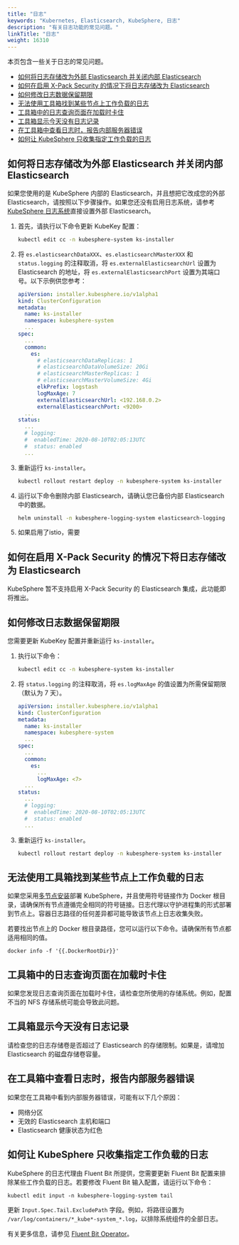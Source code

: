 ```yaml
---
title: "日志"
keywords: "Kubernetes, Elasticsearch, KubeSphere, 日志"
description: "有关日志功能的常见问题。"
linkTitle: "日志"
weight: 16310
---
```


本页包含一些关于日志的常见问题。

- [如何将日志存储改为外部 Elasticsearch 并关闭内部 Elasticsearch](../../observability/logging/#如何将日志存储改为外部-elasticsearch-并关闭内部-elasticsearch)
- [如何在启用 X-Pack Security 的情况下将日志存储改为 Elasticsearch](../../observability/logging/#如何在启用-x-pack-security-的情况下将日志存储改为-elasticsearch)
- [如何修改日志数据保留期限](../../observability/logging/#如何修改日志数据保留期限)
- [无法使用工具箱找到某些节点上工作负载的日志](../../observability/logging/#无法使用工具箱找到某些节点上工作负载的日志)
- [工具箱中的日志查询页面在加载时卡住](../../observability/logging/#工具箱中的日志查询页面在加载时卡住)
- [工具箱显示今天没有日志记录](../../observability/logging/#工具箱显示今天没有日志记录)
- [在工具箱中查看日志时，报告内部服务器错误](../../observability/logging/#在工具箱中查看日志时报告内部服务器错误)
- [如何让 KubeSphere 只收集指定工作负载的日志](../../observability/logging/#如何让-kubesphere-只收集指定工作负载的日志)

## 如何将日志存储改为外部 Elasticsearch 并关闭内部 Elasticsearch

如果您使用的是 KubeSphere 内部的 Elasticsearch，并且想把它改成您的外部 Elasticsearch，请按照以下步骤操作。如果您还没有启用日志系统，请参考 [KubeSphere 日志系统](../../../pluggable-components/logging/)直接设置外部 Elasticsearch。

1. 首先，请执行以下命令更新 KubeKey 配置：

   ```bash
   kubectl edit cc -n kubesphere-system ks-installer
   ```

2. 将 `es.elasticsearchDataXXX`、`es.elasticsearchMasterXXX` 和 `status.logging` 的注释取消，将 `es.externalElasticsearchUrl` 设置为 Elasticsearch 的地址，将 `es.externalElasticsearchPort` 设置为其端口号。以下示例供您参考：

   ```yaml
   apiVersion: installer.kubesphere.io/v1alpha1
   kind: ClusterConfiguration
   metadata:
     name: ks-installer
     namespace: kubesphere-system
     ...
   spec:
     ...
     common:
       es:
         # elasticsearchDataReplicas: 1
         # elasticsearchDataVolumeSize: 20Gi
         # elasticsearchMasterReplicas: 1
         # elasticsearchMasterVolumeSize: 4Gi
         elkPrefix: logstash
         logMaxAge: 7
         externalElasticsearchUrl: <192.168.0.2>
         externalElasticsearchPort: <9200>
     ...
   status:
     ...
     # logging:
     #  enabledTime: 2020-08-10T02:05:13UTC
     #  status: enabled
     ...
   ```

3. 重新运行 `ks-installer`。

   ```bash
   kubectl rollout restart deploy -n kubesphere-system ks-installer
   ```

4. 运行以下命令删除内部 Elasticsearch，请确认您已备份内部 Elasticsearch 中的数据。

   ```bash
   helm uninstall -n kubesphere-logging-system elasticsearch-logging
   ```

5. 如果启用了istio，需要

## 如何在启用 X-Pack Security 的情况下将日志存储改为 Elasticsearch

KubeSphere 暂不支持启用 X-Pack Security 的 Elasticsearch 集成，此功能即将推出。

## 如何修改日志数据保留期限

您需要更新 KubeKey 配置并重新运行 `ks-installer`。

1. 执行以下命令：

   ```bash
   kubectl edit cc -n kubesphere-system ks-installer
   ```

2. 将 `status.logging` 的注释取消，将 `es.logMaxAge` 的值设置为所需保留期限（默认为 7 天）。

   ```yaml
   apiVersion: installer.kubesphere.io/v1alpha1
   kind: ClusterConfiguration
   metadata:
     name: ks-installer
     namespace: kubesphere-system
     ...
   spec:
     ...
     common:
       es:
         ...
         logMaxAge: <7>
     ...
   status:
     ...
     # logging:
     #  enabledTime: 2020-08-10T02:05:13UTC
     #  status: enabled
     ...
   ```

3. 重新运行 `ks-installer`。

   ```bash
   kubectl rollout restart deploy -n kubesphere-system ks-installer
   ```

## 无法使用工具箱找到某些节点上工作负载的日志

如果您采用[多节点安装](../../../installing-on-linux/introduction/multioverview)部署 KubeSphere，并且使用符号链接作为 Docker 根目录，请确保所有节点遵循完全相同的符号链接。日志代理以守护进程集的形式部署到节点上。容器日志路径的任何差异都可能导致该节点上日志收集失败。

若要找出节点上的 Docker 根目录路径，您可以运行以下命令。请确保所有节点都适用相同的值。

```shell
docker info -f '{{.DockerRootDir}}'
```

## 工具箱中的日志查询页面在加载时卡住

如果您发现日志查询页面在加载时卡住，请检查您所使用的存储系统。例如，配置不当的 NFS 存储系统可能会导致此问题。

## 工具箱显示今天没有日志记录

请检查您的日志存储卷是否超过了 Elasticsearch 的存储限制。如果是，请增加 Elasticsearch 的磁盘存储卷容量。

## 在工具箱中查看日志时，报告内部服务器错误

如果您在工具箱中看到内部服务器错误，可能有以下几个原因：

- 网络分区
- 无效的 Elasticsearch 主机和端口
- Elasticsearch 健康状态为红色

## 如何让 KubeSphere 只收集指定工作负载的日志

KubeSphere 的日志代理由 Fluent Bit 所提供，您需要更新 Fluent Bit 配置来排除某些工作负载的日志。若要修改 Fluent Bit 输入配置，请运行以下命令：

```shell
kubectl edit input -n kubesphere-logging-system tail
```

更新 `Input.Spec.Tail.ExcludePath` 字段。例如，将路径设置为 `/var/log/containers/*_kube*-system_*.log`，以排除系统组件的全部日志。

有关更多信息，请参见 [Fluent Bit Operator](https://github.com/kubesphere/fluentbit-operator)。
